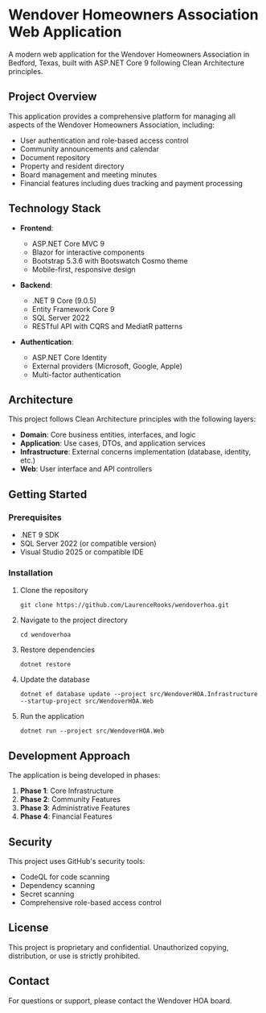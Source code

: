 # Wendover Homeowners Association Web Application

A modern web application for the Wendover Homeowners Association in Bedford, Texas, built with ASP.NET Core 9 following Clean Architecture principles.

## Project Overview

This application provides a comprehensive platform for managing all aspects of the Wendover Homeowners Association, including:

- User authentication and role-based access control
- Community announcements and calendar
- Document repository
- Property and resident directory
- Board management and meeting minutes
- Financial features including dues tracking and payment processing

## Technology Stack

- **Frontend**:
  - ASP.NET Core MVC 9
  - Blazor for interactive components
  - Bootstrap 5.3.6 with Bootswatch Cosmo theme
  - Mobile-first, responsive design

- **Backend**:
  - .NET 9 Core (9.0.5)
  - Entity Framework Core 9
  - SQL Server 2022
  - RESTful API with CQRS and MediatR patterns

- **Authentication**:
  - ASP.NET Core Identity
  - External providers (Microsoft, Google, Apple)
  - Multi-factor authentication

## Architecture

This project follows Clean Architecture principles with the following layers:

- **Domain**: Core business entities, interfaces, and logic
- **Application**: Use cases, DTOs, and application services
- **Infrastructure**: External concerns implementation (database, identity, etc.)
- **Web**: User interface and API controllers

## Getting Started

### Prerequisites

- .NET 9 SDK
- SQL Server 2022 (or compatible version)
- Visual Studio 2025 or compatible IDE

### Installation

1. Clone the repository
   ```
   git clone https://github.com/LaurenceRooks/wendoverhoa.git
   ```

2. Navigate to the project directory
   ```
   cd wendoverhoa
   ```

3. Restore dependencies
   ```
   dotnet restore
   ```

4. Update the database
   ```
   dotnet ef database update --project src/WendoverHOA.Infrastructure --startup-project src/WendoverHOA.Web
   ```

5. Run the application
   ```
   dotnet run --project src/WendoverHOA.Web
   ```

## Development Approach

The application is being developed in phases:

1. **Phase 1**: Core Infrastructure
2. **Phase 2**: Community Features
3. **Phase 3**: Administrative Features
4. **Phase 4**: Financial Features

## Security

This project uses GitHub's security tools:
- CodeQL for code scanning
- Dependency scanning
- Secret scanning
- Comprehensive role-based access control

## License

This project is proprietary and confidential. Unauthorized copying, distribution, or use is strictly prohibited.

## Contact

For questions or support, please contact the Wendover HOA board.
